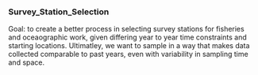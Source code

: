 ### Survey_Station_Selection
Goal: to create a better process in selecting survey stations for fisheries and oceaographic work, given differing year to year time constraints and starting locations. Ultimatley, we want to sample in a way that makes data collected comparable to past years, even with variability in sampling time and space.  
